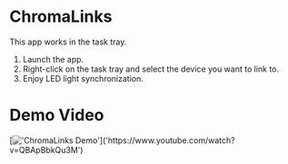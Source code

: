 # ChromaLinks

This app works in the task tray.

1. Launch the app.
2. Right-click on the task tray and select the device you want to link to.
3. Enjoy LED light synchronization.

# Demo Video

[!['ChromaLinks Demo']('http://img.youtube.com/vi/QBApBbkQu3M/default.jpg')]('https://www.youtube.com/watch?v=QBApBbkQu3M')
